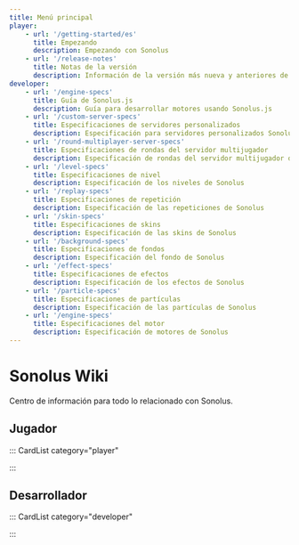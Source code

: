 ```yaml
---
title: Menú principal
player:
    - url: '/getting-started/es'
      title: Empezando
      description: Empezando con Sonolus
    - url: '/release-notes'
      title: Notas de la versión
      description: Información de la versión más nueva y anteriores de Sonolus
developer:
    - url: '/engine-specs'
      title: Guía de Sonolus.js
      description: Guía para desarrollar motores usando Sonolus.js
    - url: '/custom-server-specs'
      title: Especificaciones de servidores personalizados
      description: Especificación para servidores personalizados Sonolus
    - url: '/round-multiplayer-server-specs'
      title: Especificaciones de rondas del servidor multijugador
      description: Especificación de rondas del servidor multijugador de Sonolus
    - url: '/level-specs'
      title: Especificaciones de nivel
      description: Especificación de los niveles de Sonolus
    - url: '/replay-specs'
      title: Especificaciones de repetición
      description: Especificación de las repeticiones de Sonolus
    - url: '/skin-specs'
      title: Especificaciones de skins
      description: Especificación de las skins de Sonolus
    - url: '/background-specs'
      title: Especificaciones de fondos
      description: Especificación del fondo de Sonolus
    - url: '/effect-specs'
      title: Especificaciones de efectos
      description: Especificación de los efectos de Sonolus
    - url: '/particle-specs'
      title: Especificaciones de partículas
      description: Especificación de las partículas de Sonolus
    - url: '/engine-specs'
      title: Especificaciones del motor
      description: Especificación de motores de Sonolus
---
```


# Sonolus Wiki

Centro de información para todo lo relacionado con Sonolus.

## Jugador

::: CardList category="player"

:::

## Desarrollador

::: CardList category="developer"

:::
